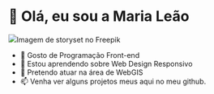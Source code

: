 <h1> 👋 Olá, eu sou a Maria Leão </h1>
<img src="https://br.freepik.com/vetores-gratis/ilustracao-do-conceito-de-teletrabalho_13416083.htm#query=trabalho%20remoto&position=30&from_view=search&track=sph">Imagem de storyset</img> no Freepik 


- 👀 Gosto de Programação Front-end
- 🌱 Estou aprendendo sobre Web Design Responsivo  
- 💞️ Pretendo atuar na área de WebGIS
- 📫 Venha ver alguns projetos meus aqui no meu github. 

<!---
marylion/marylion is a ✨ special ✨ repository because its `README.md` (this file) appears on your GitHub profile.
You can click the Preview link to take a look at your changes.
--->
